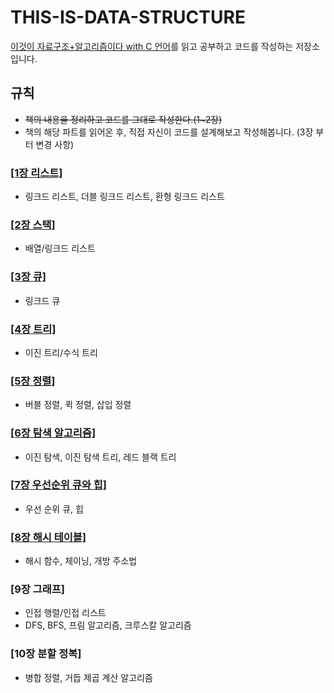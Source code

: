 # THIS-IS-DATA-STRUCTURE
[이것이 자료구조+알고리즘이다 with C 언어](https://m.yes24.com/Goods/Detail/111362116)를 읽고 공부하고 코드를 작성하는 저장소입니다.

## 규칙 
- ~~책의 내용을 정리하고 코드를 그대로 작성한다.(1~2장)~~
- 책의 해당 파트를 읽어온 후, 직접 자신이 코드를 설계해보고 작성해봅니다. (3장 부터 변경 사항)

### [[1장 리스트]](https://github.com/kmw10693/THIS-IS-DATA-STRUCTURE_AND_ALGORITHM-WITH-C/blob/main/PART-1/readme.md) 
-  링크드 리스트, 더블 링크드 리스트, 환형 링크드 리스트 

### [[2장 스택]](https://github.com/kmw10693/THIS-IS-DATA-STRUCTURE_AND_ALGORITHM-WITH-C/blob/main/PART-2/readme.md)
- 배열/링크드 리스트

### [[3장 큐]](https://github.com/kmw10693/THIS-IS-DATA-STRUCTURE_AND_ALGORITHM-WITH-C/blob/main/PART-3/readme.md)
- 링크드 큐

### [[4장 트리]](https://github.com/kmw10693/THIS-IS-DATA-STRUCTURE_AND_ALGORITHM-WITH-C/tree/main/PART-4)
- 이진 트리/수식 트리

### [[5장 정렬]](https://github.com/kmw10693/THIS-IS-DATA-STRUCTURE_AND_ALGORITHM-WITH-C/tree/main/PART-5)
- 버블 정렬, 퀵 정렬, 삽입 정렬
### [[6장 탐색 알고리즘]](https://github.com/kmw10693/THIS-IS-DATA-STRUCTURE_AND_ALGORITHM-WITH-C/tree/main/PART-6)
- 이진 탐색, 이진 탐색 트리, 레드 블랙 트리
### [[7장 우선순위 큐와 힙]](https://github.com/kmw10693/THIS-IS-DATA-STRUCTURE_AND_ALGORITHM-WITH-C/tree/main/PART-7)
- 우선 순위 큐, 힙
### [[8장 해시 테이블]](https://github.com/kmw10693/THIS-IS-DATA-STRUCTURE_AND_ALGORITHM-WITH-C/tree/main/PART-8)
- 해시 함수, 체이닝, 개방 주소법
### [9장 그래프]
- 인접 행렬/인접 리스트
- DFS, BFS, 프림 알고리즘, 크루스칼 알고리즘
### [10장 분할 정복]
- 병합 정렬, 거듭 제곱 계산 알고리즘